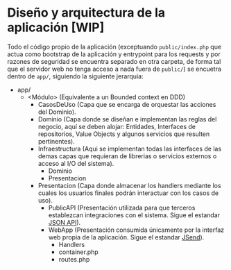# Diseño y arquitectura de la aplicación [WIP]

Todo el código propio de la aplicación (exceptuando `public/index.php` que
actua como bootstrap de la aplicación y entrypoint para los requests y por
razones de seguridad se encuentra separado en otra carpeta, de forma tal que
el servidor web no tenga acceso a nada fuera de `public/`) se encuetra dentro
de `app/`, siguiendo la siguiente jerarquia:

- app/
  - <Módulo> (Equivalente a un Bounded context en DDD)
    <!-- - Aplicacion (Capa donde se alojan las clases inherentes al hecho de
    estar trabajando en una aplicación como podría ser, por ej, Mailer). -->
    - CasosDeUso (Capa que se encarga de orquestar las acciones del Dominio).
    <!-- - Config (Aqui se alojan las configuraciones especificas del módulo). -->
    - Dominio (Capa donde se diseñan e implementan las reglas del negocio,
    aquí se deben alojar: Entidades, Interfaces de repositorios, Value Objects
    y algunos servicios que resulten pertinentes).
    - Infraestructura (Aqui se implementan todas las interfaces de las demas
    capas que requieran de librerias o servicios externos o acceso al I/O del
    sistema).
      <!-- - Aplicacion -->
      - Dominio
      - Presentacion
    - Presentacion (Capa donde almacenar los handlers mediante los cuales los
    usuarios finales podrán interactuar con los casos de uso).
      - PublicAPI (Presentación utilizada para que terceros establezcan
      integraciones con el sistema. Sigue el
      estandar [JSON API](https://jsonapi.org/)).
      - WebApp (Presentación consumida únicamente por la interfaz web propia
      de la aplicación. Sigue el estandar [JSend](https://github.com/omniti-labs/jsend)).
        - Handlers
        - container.php
        - routes.php
